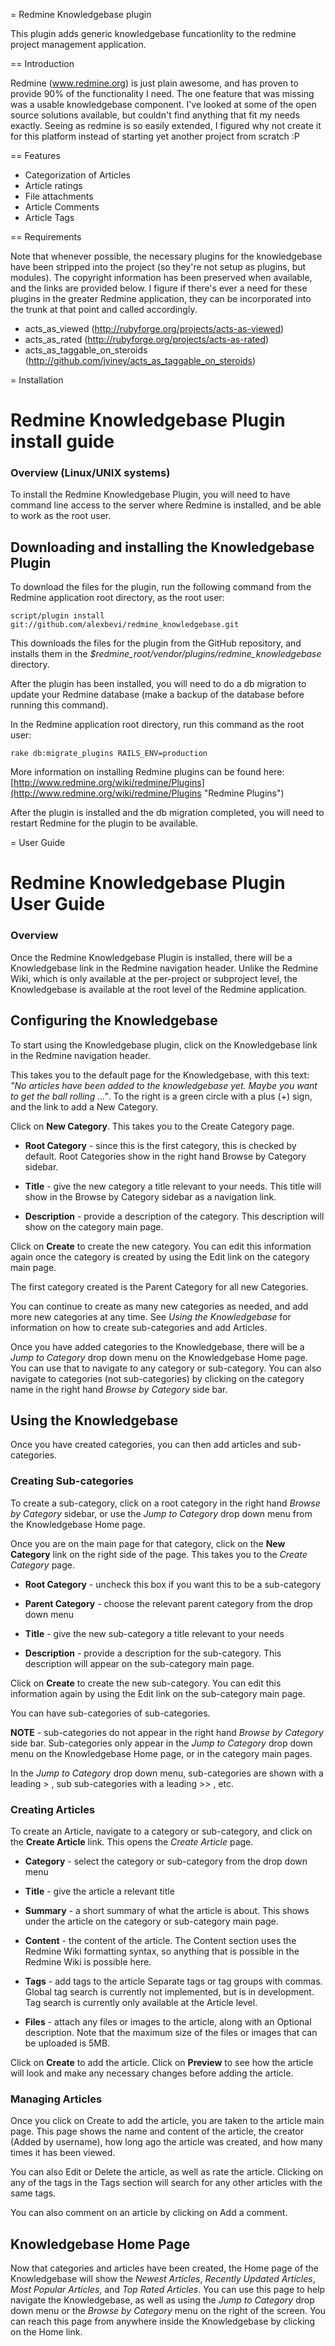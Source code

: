 = Redmine Knowledgebase plugin

This plugin adds generic knowledgebase funcationlity to the redmine project management application.

== Introduction

Redmine (www.redmine.org) is just plain awesome, and has proven to provide 90% of the functionality I need. The one feature that was missing was a usable knowledgebase component. I've looked at some of the open source solutions available, but couldn't find anything that fit my needs exactly. Seeing as redmine is so easily extended, I figured why not create it for this platform instead of starting yet another project from scratch :P

== Features

* Categorization of Articles
* Article ratings
* File attachments
* Article Comments
* Article Tags

== Requirements

Note that whenever possible, the necessary plugins for the knowledgebase have been stripped into the project (so they're not setup as plugins, but modules). The copyright information has been preserved when available, and the links are provided below.
I figure if there's ever a need for these plugins in the greater Redmine application, they can be incorporated into the trunk at that point and called accordingly.

* acts_as_viewed (http://rubyforge.org/projects/acts-as-viewed)
* acts_as_rated (http://rubyforge.org/projects/acts-as-rated)
* acts_as_taggable_on_steroids (http://github.com/jviney/acts_as_taggable_on_steroids)

= Installation                                                                     
                                             
<!-- Redmine Knowledgebase Plugin Install Guide
The only formatting here is to have the two items run from the command line in code blocks,
and to have the directory listing for the redmine root directory in italiacs.
-->

# Redmine Knowledgebase Plugin install guide

### Overview (Linux/UNIX systems)

To install the Redmine Knowledgebase Plugin, you will need to have
command line access to the server where Redmine is installed, and be able to work as the root user. 


## Downloading and installing the Knowledgebase Plugin

To download the files for the plugin, run the following command from the
Redmine application root directory, as the root user: 

<pre><code>script/plugin install git://github.com/alexbevi/redmine_knowledgebase.git</code></pre> 

This downloads the files for the plugin from the GitHub repository, and
installs them in the *$redmine\_root/vendor/plugins/redmine\_knowledgebase*
directory. 

After the plugin has been installed, you will need to do a db migration
to update your Redmine database (make a backup of the database before
running this command). 

In the Redmine application root directory, run this command as the root
user: 

<pre><code>rake db:migrate_plugins RAILS_ENV=production</code></pre>


More information on installing Redmine plugins can be found here: [http://www.redmine.org/wiki/redmine/Plugins](http://www.redmine.org/wiki/redmine/Plugins "Redmine Plugins")


After the plugin is installed and the db migration completed, you will
need to restart Redmine for the plugin to be available. 

= User Guide

                                                                     
                                                                     
                                                                     
                                             
<!-- 
Redmine Knowledgebase Plugin User Guide formatting guidelines
Page elements that are used to do something such as add an article or category, are in bold.
Page elements that are used for navigation, such as the Jump to Category drop down menu, are in italics.
User defined items, such as those in the Create Category page, are in bold
-->
# Redmine Knowledgebase Plugin User Guide

### Overview

Once the Redmine Knowledgebase Plugin is installed, there will be a
Knowledgebase link in the Redmine navigation header. Unlike the Redmine
Wiki, which is only available at the per-project or subproject level,
the Knowledgebase is available at the root level of the Redmine
application. 

## Configuring the Knowledgebase 

To start using the Knowledgebase plugin, click on the Knowledgebase link
in the Redmine navigation header. 

This takes you to the default page for
the Knowledgebase, with this text: *"No articles have been added to the
knowledgebase yet. Maybe you want to get the ball rolling ..."*. To the
right is a green circle with a plus (+) sign, and the link to add a New
Category. 

Click on **New Category**. This takes you to the Create Category page. 

* **Root Category** - since this is the first category, this is checked by
default. Root Categories show in the right hand Browse by Category
sidebar. 

* **Title** - give the new category a title relevant to your needs. This title
will show in the Browse by Category sidebar as a navigation link. 

* **Description** - provide a description of the category. This description
will show on the category main page. 

Click on **Create** to create the new category. You can edit this
information again once the category is created by using the Edit link on
the category main page. 

The first category created is the Parent Category for all new
Categories. 

You can continue to create as many new categories as needed, and add
more new categories at any time. See *Using
the Knowledgebase* for information on how to create sub-categories and add
Articles. 

Once you have added categories to the Knowledgebase, there will be a
*Jump to Category* drop down menu on the Knowledgebase Home page. You can
use that to navigate to any category or sub-category. You can also
navigate to categories (not sub-categories) by clicking on the category
name in the right hand *Browse by Category* side bar. 


## Using the Knowledgebase  

Once you have created categories, you can then add articles and
sub-categories. 

### Creating Sub-categories

To create a sub-category, click on a root category in the right hand
*Browse by Category* sidebar, or use the *Jump to Category* drop down menu
from the Knowledgebase Home page. 

Once you are on the main page for that category, click on the **New
Category** link on the right side of the page. This takes you to the
*Create Category* page. 

* **Root Category** - uncheck this box if you want this to be a sub-category

* **Parent Category** - choose the relevant parent category from the drop down
menu

* **Title** - give the new sub-category a title relevant to your needs

* **Description** - provide a description for the sub-category. This
description will appear on the sub-category main page. 

Click on **Create** to create the new sub-category. You can edit this
information again by using the Edit link on the sub-category main page. 

You can have sub-categories of sub-categories. 

**NOTE** - sub-categories do not appear in the right hand *Browse by Category*
side bar. Sub-categories only appear in the *Jump to Category* drop down
menu on the Knowledgebase Home page, or in the category main pages. 

In the *Jump to Category* drop down menu, sub-categories are shown with a
leading > , sub sub-categories with a leading >> , etc. 


### Creating Articles

To create an Article, navigate to a category or sub-category, and click
on the **Create Article** link. This opens the *Create Article* page. 

* **Category** - select the category or sub-category from the drop down menu

* **Title** - give the article a relevant title

* **Summary** - a short summary of what the article is about. This shows under
the article on the category or sub-category main page. 

* **Content** - the content of the article. The Content section uses the
Redmine Wiki formatting syntax, so anything that is possible in the
Redmine Wiki is possible here. 

* **Tags** - add tags to the article Separate tags or tag groups with commas. Global tag search is currently not implemented, but is in development. Tag search is currently only available at the Article level.

* **Files** - attach any files or images to the article, along with an Optional description. Note that the maximum size of the files or images that can be uploaded is 5MB. 

Click on **Create** to add the article. Click on **Preview** to see how the article will look and make any necessary changes before adding the article.

### Managing Articles

Once you click on Create to add the article, you are taken to the article main page. This page shows the name and content of the article, the creator (Added by username), how long ago the article was created, and how many times it has been viewed. 

You can also Edit or Delete the article, as well as rate the article. Clicking on any of the tags in the Tags section will search for any other articles with the same tags. 

You can also comment on an article by clicking on Add a comment. 

## Knowledgebase Home Page 

Now that categories and articles have been created, the Home page of the Knowledgebase will show the *Newest Articles*, *Recently Updated Articles*, *Most Popular Articles*, and *Top Rated Articles*. You can use this page to help navigate the Knowledgebase, as well as using the *Jump to Category* drop down menu or the *Browse by Category* menu on the right of the screen. You can reach this page from anywhere inside the Knowledgebase by clicking on the Home link. 